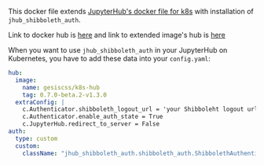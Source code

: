 This docker file extends [JupyterHub's docker file for k8s](https://github.com/jupyterhub/zero-to-jupyterhub-k8s/tree/master/images/hub) with installation of `jhub_shibboleth_auth`.

Link to docker hub is [here](https://hub.docker.com/r/gesiscss/k8s-hub/) and link to extended image's hub is [here](https://hub.docker.com/r/jupyterhub/k8s-hub/tags/)

When you want to use `jhub_shibboleth_auth` in your JupyterHub on Kubernetes, you have to add these data into your `config.yaml`:

```yaml
hub:
  image:
    name: gesiscss/k8s-hub
    tag: 0.7.0-beta.2-v1.3.0
  extraConfig: |
    c.Authenticator.shibboleth_logout_url = 'your Shibboleht logout url'
    c.Authenticator.enable_auth_state = True
    c.JupyterHub.redirect_to_server = False
auth:
  type: custom
  custom:
    className: "jhub_shibboleth_auth.shibboleth_auth.ShibbolethAuthenticator"
```